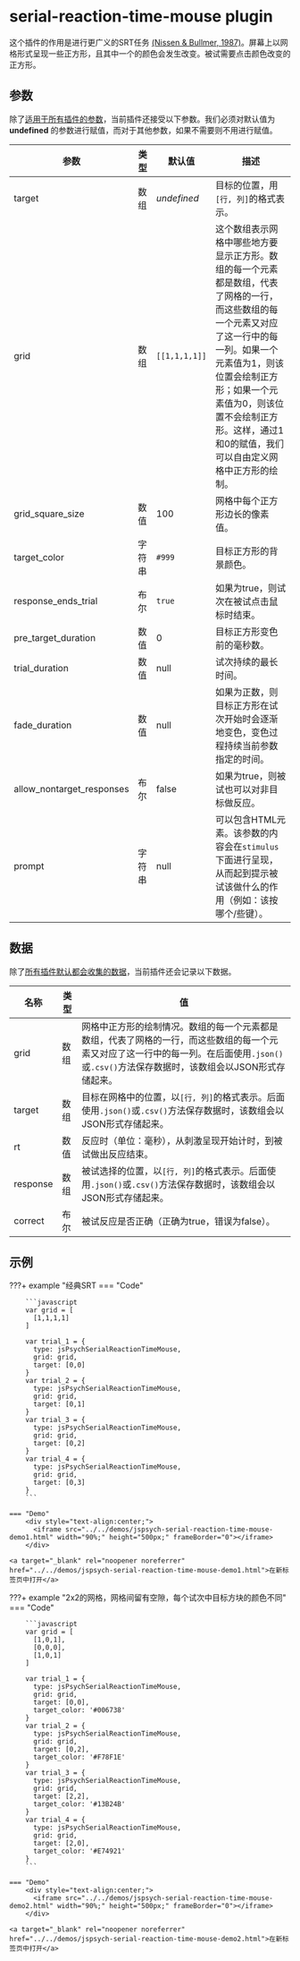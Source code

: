 # serial-reaction-time-mouse plugin

这个插件的作用是进行更广义的SRT任务 [(Nissen & Bullmer, 1987)](https://doi.org/10.1016%2F0010-0285%2887%2990002-8)。屏幕上以网格形式呈现一些正方形，且其中一个的颜色会发生改变。被试需要点击颜色改变的正方形。

## 参数

除了[适用于所有插件的参数](../overview/plugins.md#parameters-available-in-all-plugins#_3)，当前插件还接受以下参数。我们必须对默认值为 **undefined** 的参数进行赋值，而对于其他参数，如果不需要则不用进行赋值。

| 参数                      | 类型   | 默认值        | 描述                                                         |
| ------------------------- | ------ | ------------- | ------------------------------------------------------------ |
| target                    | 数组   | *undefined*   | 目标的位置，用`[行, 列]`的格式表示。                         |
| grid                      | 数组   | `[[1,1,1,1]]` | 这个数组表示网格中哪些地方要显示正方形。数组的每一个元素都是数组，代表了网格的一行，而这些数组的每一个元素又对应了这一行中的每一列。如果一个元素值为1，则该位置会绘制正方形；如果一个元素值为0，则该位置不会绘制正方形。这样，通过1和0的赋值，我们可以自由定义网格中正方形的绘制。 |
| grid_square_size          | 数值   | 100           | 网格中每个正方形边长的像素值。                               |
| target_color              | 字符串 | `#999`        | 目标正方形的背景颜色。                                       |
| response_ends_trial       | 布尔   | `true`        | 如果为true，则试次在被试点击鼠标时结束。                     |
| pre_target_duration       | 数值   | 0             | 目标正方形变色前的毫秒数。                                   |
| trial_duration            | 数值   | null          | 试次持续的最长时间。                                         |
| fade_duration             | 数值   | null          | 如果为正数，则目标正方形在试次开始时会逐渐地变色，变色过程持续当前参数指定的时间。 |
| allow_nontarget_responses | 布尔   | false         | 如果为true，则被试也可以对非目标做反应。                     |
| prompt                    | 字符串 | null          | 可以包含HTML元素。该参数的内容会在`stimulus`下面进行呈现，从而起到提示被试该做什么的作用（例如：该按哪个/些键）。 |

## 数据

除了[所有插件默认都会收集的数据](../overview/plugins.md#_4)，当前插件还会记录以下数据。

| 名称 | 类型    | 值                                    |
| ------ | ------- | ---------------------------------------- |
| grid   | 数组   | 网格中正方形的绘制情况。数组的每一个元素都是数组，代表了网格的一行，而这些数组的每一个元素又对应了这一行中的每一列。在后面使用`.json()`或`.csv()`方法保存数据时，该数组会以JSON形式存储起来。 |
| target | 数组   | 目标在网格中的位置，以`[行, 列]`的格式表示。后面使用`.json()`或`.csv()`方法保存数据时，该数组会以JSON形式存储起来。 |
| rt     | 数值 | 反应时（单位：毫秒），从刺激呈现开始计时，到被试做出反应结束。 |
| response | 数组 | 被试选择的位置，以`[行, 列]`的格式表示。后面使用`.json()`或`.csv()`方法保存数据时，该数组会以JSON形式存储起来。 |
| correct | 布尔 | 被试反应是否正确（正确为true，错误为false）。 |

## 示例

???+ example "经典SRT
    === "Code"

        ```javascript
        var grid = [
          [1,1,1,1]
        ]

        var trial_1 = {
          type: jsPsychSerialReactionTimeMouse,
          grid: grid,
          target: [0,0]
        }
        var trial_2 = {
          type: jsPsychSerialReactionTimeMouse,
          grid: grid,
          target: [0,1]
        }
        var trial_3 = {
          type: jsPsychSerialReactionTimeMouse,
          grid: grid,
          target: [0,2]
        }
        var trial_4 = {
          type: jsPsychSerialReactionTimeMouse,
          grid: grid,
          target: [0,3]
        }
        ```

    === "Demo"
        <div style="text-align:center;">
          <iframe src="../../demos/jspsych-serial-reaction-time-mouse-demo1.html" width="90%;" height="500px;" frameBorder="0"></iframe>
        </div>

    <a target="_blank" rel="noopener noreferrer" href="../../demos/jspsych-serial-reaction-time-mouse-demo1.html">在新标签页中打开</a>

???+ example "2x2的网格，网格间留有空隙，每个试次中目标方块的颜色不同"
    === "Code"

        ```javascript
        var grid = [
          [1,0,1],
          [0,0,0],
          [1,0,1]
        ]

        var trial_1 = {
          type: jsPsychSerialReactionTimeMouse,
          grid: grid,
          target: [0,0],
          target_color: '#006738'
        }
        var trial_2 = {
          type: jsPsychSerialReactionTimeMouse,
          grid: grid,
          target: [0,2],
          target_color: '#F78F1E'
        }
        var trial_3 = {
          type: jsPsychSerialReactionTimeMouse,
          grid: grid,
          target: [2,2],
          target_color: '#13B24B'
        }
        var trial_4 = {
          type: jsPsychSerialReactionTimeMouse,
          grid: grid,
          target: [2,0],
          target_color: '#E74921'
        }
        ```

    === "Demo"
        <div style="text-align:center;">
          <iframe src="../../demos/jspsych-serial-reaction-time-mouse-demo2.html" width="90%;" height="500px;" frameBorder="0"></iframe>
        </div>

    <a target="_blank" rel="noopener noreferrer" href="../../demos/jspsych-serial-reaction-time-mouse-demo2.html">在新标签页中打开</a>
